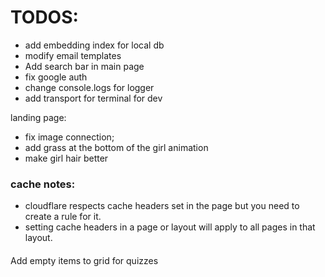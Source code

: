 # TODOS:
- add embedding index for local db
- modify email templates
- Add search bar in main page
- fix google auth
- change console.logs for logger
- add transport for terminal for dev

landing page:
- fix image connection;
- add grass at the bottom of the girl animation
- make girl hair better


### cache notes:
- cloudflare respects cache headers set in the page but you need to create a rule for it.
- setting cache headers in a page or layout will apply to all pages in that layout.


####
Add empty items to grid for quizzes
